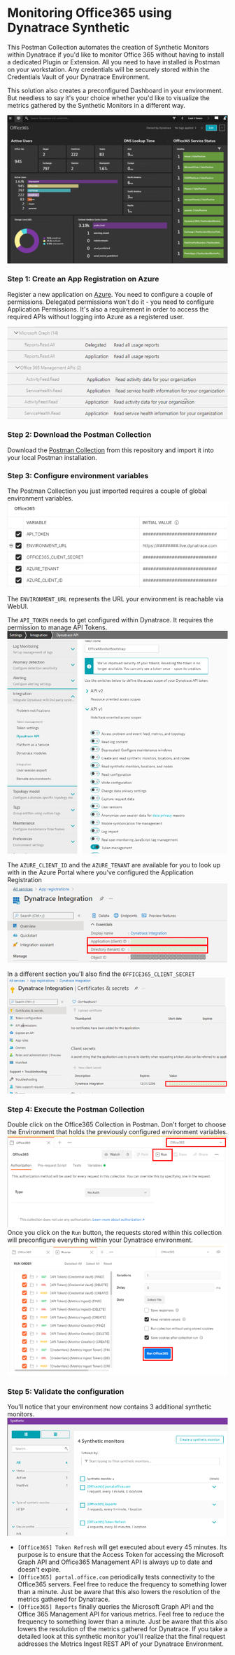 # Monitoring Office365 using Dynatrace Synthetic
This Postman Collection automates the creation of Synthetic Monitors within Dynatrace if you'd like to monitor Office 365 without having to install a dedicated Plugin or Extension. All you need to have installed is Postman on your workstation. Any credentials will be securely stored within the Credentials Vault of your Dynatrace Environment.

This solution also creates a preconfigured Dashboard in your environment. But needless to say it's your choice whether you'd like to visualize the metrics gathered by the Synthetic Monitors in a different way.

![Dashboard](https://github.com/Dynatrace-Reinhard-Pilz/office-365-synthetic-monitoring/raw/main/docs/dashboard.png)

### Step 1: Create an App Registration on Azure

Register a new application on [Azure](https://portal.azure.com/#blade/Microsoft_AAD_RegisteredApps/ApplicationsListBlade).
You need to configure a couple of permissions. Delegated permissions won't do it - you need to configure Application Permissions. It's also a requirement in order to access the required APIs without logging into Azure as a registered user.

![Permissions](https://github.com/Dynatrace-Reinhard-Pilz/office-365-synthetic-monitoring/raw/main/docs/permissions.png)

### Step 2: Download the Postman Collection
Download the [Postman Collection](https://raw.githubusercontent.com/Dynatrace-Reinhard-Pilz/office-365-synthetic-monitoring/main/Office365.postman_collection.json) from this repository and import it into your local Postman installation.

### Step 3: Configure environment variables
The Postman Collection you just imported requires a couple of global environment variables.
![Environment Variables](https://github.com/Dynatrace-Reinhard-Pilz/office-365-synthetic-monitoring/raw/main/docs/environment.png)

The `ENVIRONMENT_URL` represents the URL your environment is reachable via WebUI.

The `API_TOKEN` needs to get configured within Dynatrace. It requires the permission to manage API Tokens.
![API Token](https://github.com/Dynatrace-Reinhard-Pilz/office-365-synthetic-monitoring/raw/main/docs/token.png)

The `AZURE_CLIENT_ID` and the `AZURE_TENANT` are available for you to look up with in the Azure Portal where you've configured the Application Registration
![TenantID and ClientID](https://github.com/Dynatrace-Reinhard-Pilz/office-365-synthetic-monitoring/raw/main/docs/client_tenant_id.png)

In a different section you'll also find the `OFFICE365_CLIENT_SECRET`
![Client Secret](https://github.com/Dynatrace-Reinhard-Pilz/office-365-synthetic-monitoring/raw/main/docs/client_secret.png)

### Step 4: Execute the Postman Collection
Double click on the Office365 Collection in Postman. Don't forget to choose the Environment that holds the previously configured environment variables.
![Runner](https://github.com/Dynatrace-Reinhard-Pilz/office-365-synthetic-monitoring/raw/main/docs/runner.png)
Once you click on the `Run` button, the requests stored within this collection will preconfigure everything within your Dynatrace environment.
![Runner](https://github.com/Dynatrace-Reinhard-Pilz/office-365-synthetic-monitoring/raw/main/docs/runner-2.png)

### Step 5: Validate the configuration
You'll notice that your environment now contains 3 additional synthetic monitors.
![Monitors](https://github.com/Dynatrace-Reinhard-Pilz/office-365-synthetic-monitoring/raw/main/docs/monitors.png)
* `[Office365] Token Refresh` will get executed about every 45 minutes. Its purpose is to ensure that the Access Token for accessing the Microsoft Graph API and Office365 Management API is always up to date and doesn't expire.
* `[Office365] portal.office.com` periodically tests connectivity to the Office365 servers. Feel free to reduce the frequency to something lower than a minute. Just be aware that this also lowers the resolution of the metrics gathered for Dynatrace.
* `[Office365] Reports` finally queries the Microsoft Graph API and the Office 365 Management API for various metrics. Feel free to reduce the frequency to something lower than a minute. Just be aware that this also lowers the resolution of the metrics gathered for Dynatrace. If you take a detailed look at this synthetic monitor you'll realize that the final request addresses the Metrics Ingest REST API of your Dynatrace Environment.


